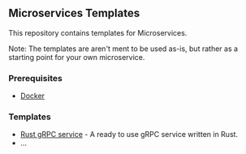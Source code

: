 ## Microservices Templates

This repository contains templates for Microservices.

Note: The templates are aren't ment to be used as-is, but rather as a starting point for your own microservice.

### Prerequisites

* [Docker](https://www.docker.com/products/docker-desktop/)

### Templates

* [Rust gRPC service](rust/grpc/#README.md) - A ready to use gRPC service written in Rust.
* ...